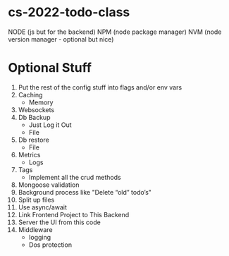 # cs-2022-todo-class

NODE (js but for the backend)
NPM (node package manager)
NVM (node version manager - optional but nice)

# Optional Stuff

1. Put the rest of the config stuff into flags and/or env vars
1. Caching
   - Memory
1. Websockets
1. Db Backup
   - Just Log it Out
   - File
1. Db restore
   - File
1. Metrics
   - Logs
1. Tags
   - Implement all the crud methods
1. Mongoose validation
1. Background process like "Delete “old” todo’s"
1. Split up files
1. Use async/await
1. Link Frontend Project to This Backend
1. Server the UI from this code
1. Middleware
   - logging
   - Dos protection
